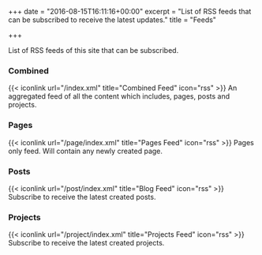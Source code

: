 +++
date = "2016-08-15T16:11:16+00:00"
excerpt = "List of RSS feeds that can be subscribed to receive the latest updates."
title = "Feeds"

+++

List of RSS feeds of this site that can be subscribed.

### Combined

{{< iconlink url="/index.xml" title="Combined Feed" icon="rss" >}} An aggregated feed of all the content which includes, pages, posts and projects.

### Pages

{{< iconlink url="/page/index.xml" title="Pages Feed" icon="rss" >}} Pages only feed. Will contain any newly created page.

### Posts

{{< iconlink url="/post/index.xml" title="Blog Feed" icon="rss" >}} Subscribe to receive the latest created posts.

### Projects

{{< iconlink url="/project/index.xml" title="Projects Feed" icon="rss" >}} Subscribe to receive the latest created projects.
